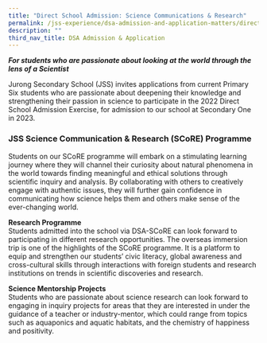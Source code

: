 ```yaml
---
title: "Direct School Admission: Science Communications & Research"
permalink: /jss-experience/dsa-admission-and-application-matters/direct-school-admission-science-communications
description: ""
third_nav_title: DSA Admission & Application
---
```

**_For students who are passionate about looking at the world through the lens of a Scientist_**

Jurong Secondary School (JSS) invites applications from current Primary Six students who are passionate about deepening their knowledge and strengthening their passion in science to participate in the 2022 Direct School Admission Exercise, for admission to our school at Secondary One in 2023.

### JSS Science Communication & Research (SCoRE) Programme

Students on our SCoRE programme will embark on a stimulating learning journey where they will channel their curiosity about natural phenomena in the world towards finding meaningful and ethical solutions through scientific inquiry and analysis. By collaborating with others to creatively engage with authentic issues, they will further gain confidence in communicating how science helps them and others make sense of the ever-changing world.

**Research Programme** <br> 
Students admitted into the school via DSA-SCoRE can look forward to participating in different research opportunities. The overseas immersion trip is one of the highlights of the SCoRE programme. It is a platform to equip and strengthen our students’ civic literacy, global awareness and cross-cultural skills through interactions with foreign students and research institutions on trends in scientific discoveries and research.

**Science Mentorship Projects** <br>
Students who are passionate about science research can look forward to engaging in inquiry projects for areas that they are interested in under the guidance of a teacher or industry-mentor, which could range from topics such as aquaponics and aquatic habitats, and the chemistry of happiness and positivity.